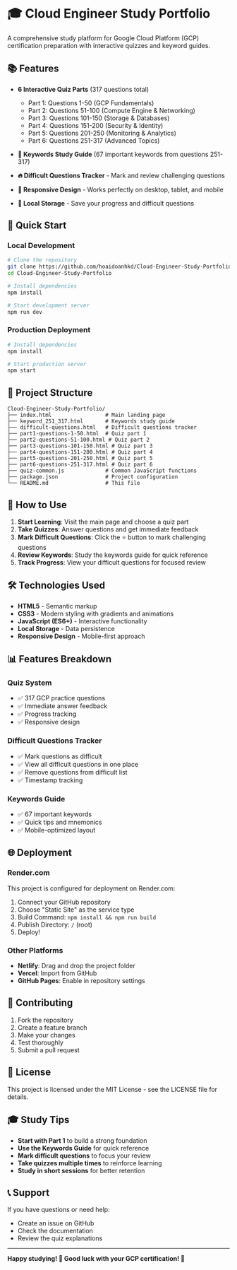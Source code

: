 # 🎓 Cloud Engineer Study Portfolio

A comprehensive study platform for Google Cloud Platform (GCP) certification preparation with interactive quizzes and keyword guides.

## 📚 Features

- **6 Interactive Quiz Parts** (317 questions total)
  - Part 1: Questions 1-50 (GCP Fundamentals)
  - Part 2: Questions 51-100 (Compute Engine & Networking)
  - Part 3: Questions 101-150 (Storage & Databases)
  - Part 4: Questions 151-200 (Security & Identity)
  - Part 5: Questions 201-250 (Monitoring & Analytics)
  - Part 6: Questions 251-317 (Advanced Topics)

- **📖 Keywords Study Guide** (67 important keywords from questions 251-317)
- **🔥 Difficult Questions Tracker** - Mark and review challenging questions
- **📱 Responsive Design** - Works perfectly on desktop, tablet, and mobile
- **💾 Local Storage** - Save your progress and difficult questions

## 🚀 Quick Start

### Local Development
```bash
# Clone the repository
git clone https://github.com/hoaidoanhkd/Cloud-Engineer-Study-Portfolio.git
cd Cloud-Engineer-Study-Portfolio

# Install dependencies
npm install

# Start development server
npm run dev
```

### Production Deployment
```bash
# Install dependencies
npm install

# Start production server
npm start
```

## 📁 Project Structure

```
Cloud-Engineer-Study-Portfolio/
├── index.html                 # Main landing page
├── keyword_251_317.html       # Keywords study guide
├── difficult-questions.html   # Difficult questions tracker
├── part1-questions-1-50.html  # Quiz part 1
├── part2-questions-51-100.html # Quiz part 2
├── part3-questions-101-150.html # Quiz part 3
├── part4-questions-151-200.html # Quiz part 4
├── part5-questions-201-250.html # Quiz part 5
├── part6-questions-251-317.html # Quiz part 6
├── quiz-common.js             # Common JavaScript functions
├── package.json               # Project configuration
└── README.md                  # This file
```

## 🎯 How to Use

1. **Start Learning**: Visit the main page and choose a quiz part
2. **Take Quizzes**: Answer questions and get immediate feedback
3. **Mark Difficult Questions**: Click the ⭐ button to mark challenging questions
4. **Review Keywords**: Study the keywords guide for quick reference
5. **Track Progress**: View your difficult questions for focused review

## 🛠️ Technologies Used

- **HTML5** - Semantic markup
- **CSS3** - Modern styling with gradients and animations
- **JavaScript (ES6+)** - Interactive functionality
- **Local Storage** - Data persistence
- **Responsive Design** - Mobile-first approach

## 📊 Features Breakdown

### Quiz System
- ✅ 317 GCP practice questions
- ✅ Immediate answer feedback
- ✅ Progress tracking
- ✅ Responsive design

### Difficult Questions Tracker
- ✅ Mark questions as difficult
- ✅ View all difficult questions in one place
- ✅ Remove questions from difficult list
- ✅ Timestamp tracking

### Keywords Guide
- ✅ 67 important keywords
- ✅ Quick tips and mnemonics
- ✅ Mobile-optimized layout

## 🌐 Deployment

### Render.com
This project is configured for deployment on Render.com:

1. Connect your GitHub repository
2. Choose "Static Site" as the service type
3. Build Command: `npm install && npm run build`
4. Publish Directory: `/` (root)
5. Deploy!

### Other Platforms
- **Netlify**: Drag and drop the project folder
- **Vercel**: Import from GitHub
- **GitHub Pages**: Enable in repository settings

## 🤝 Contributing

1. Fork the repository
2. Create a feature branch
3. Make your changes
4. Test thoroughly
5. Submit a pull request

## 📝 License

This project is licensed under the MIT License - see the LICENSE file for details.

## 🎓 Study Tips

- **Start with Part 1** to build a strong foundation
- **Use the Keywords Guide** for quick reference
- **Mark difficult questions** to focus your review
- **Take quizzes multiple times** to reinforce learning
- **Study in short sessions** for better retention

## 📞 Support

If you have questions or need help:
- Create an issue on GitHub
- Check the documentation
- Review the quiz explanations

---

**Happy studying! 🚀 Good luck with your GCP certification! 🎯** 